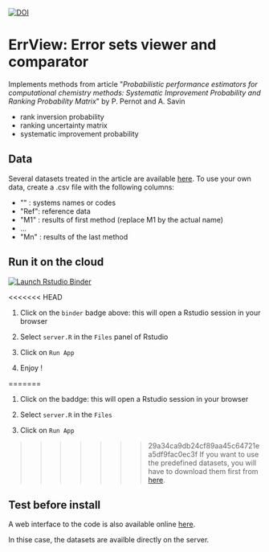 [![DOI](https://zenodo.org/badge/235059535.svg)](https://zenodo.org/badge/latestdoi/235059535)

# ErrView: Error sets viewer and comparator

Implements methods from article "_Probabilistic performance estimators for computational chemistry methods: Systematic Improvement Probability and  Ranking Probability Matrix_" by P. Pernot and A. Savin

+ rank inversion probability
+ ranking uncertainty matrix
+ systematic improvement probability

## Data

Several datasets treated in the article are available [here](./data).
To use your own data, create a .csv file with the following columns:

* ""   : systems names or codes
* "Ref": reference data
* "M1" : results of first method (replace M1 by the actual name)
* ...
* "Mn" : results of the last method

## Run it on the cloud

[![Launch Rstudio Binder](http://mybinder.org/badge_logo.svg)](https://mybinder.org/v2/gh/ppernot/ErrView/master?urlpath=rstudio)

<<<<<<< HEAD
1. Click on the `binder` badge above: this will open a Rstudio session in your browser

2. Select `server.R` in the `Files` panel of Rstudio

3. Click on `Run App`

4. Enjoy !

=======
1. Click on the baddge: this will open a Rstudio session in your browser

2. Select `server.R` in the `Files`

3. Click on `Run App`

>>>>>>> 29a34ca9db24cf89aa45c64721ea5df9fac0ec3f
If you want to use the predefined datasets, 
you will have to download them first from
[here](https://github.com/ppernot/ErrView/tree/master/data).

## Test before install

A web interface to the code is also available online 
[here](http://upsa.shinyapps.io/ErrView).

In thise case, the datasets are availble directly on the server.

